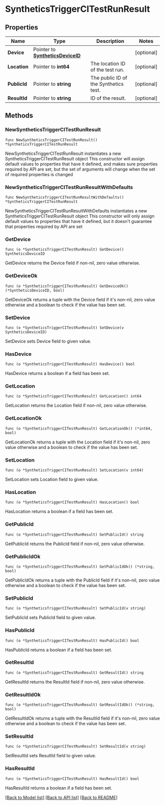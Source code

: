 # SyntheticsTriggerCITestRunResult

## Properties

Name | Type | Description | Notes
---- | ---- | ----------- | ------
**Device** | Pointer to [**SyntheticsDeviceID**](SyntheticsDeviceID.md) |  | [optional] 
**Location** | Pointer to **int64** | The location ID of the test run. | [optional] 
**PublicId** | Pointer to **string** | The public ID of the Synthetics test. | [optional] 
**ResultId** | Pointer to **string** | ID of the result. | [optional] 

## Methods

### NewSyntheticsTriggerCITestRunResult

`func NewSyntheticsTriggerCITestRunResult() *SyntheticsTriggerCITestRunResult`

NewSyntheticsTriggerCITestRunResult instantiates a new SyntheticsTriggerCITestRunResult object
This constructor will assign default values to properties that have it defined,
and makes sure properties required by API are set, but the set of arguments
will change when the set of required properties is changed

### NewSyntheticsTriggerCITestRunResultWithDefaults

`func NewSyntheticsTriggerCITestRunResultWithDefaults() *SyntheticsTriggerCITestRunResult`

NewSyntheticsTriggerCITestRunResultWithDefaults instantiates a new SyntheticsTriggerCITestRunResult object
This constructor will only assign default values to properties that have it defined,
but it doesn't guarantee that properties required by API are set

### GetDevice

`func (o *SyntheticsTriggerCITestRunResult) GetDevice() SyntheticsDeviceID`

GetDevice returns the Device field if non-nil, zero value otherwise.

### GetDeviceOk

`func (o *SyntheticsTriggerCITestRunResult) GetDeviceOk() (*SyntheticsDeviceID, bool)`

GetDeviceOk returns a tuple with the Device field if it's non-nil, zero value otherwise
and a boolean to check if the value has been set.

### SetDevice

`func (o *SyntheticsTriggerCITestRunResult) SetDevice(v SyntheticsDeviceID)`

SetDevice sets Device field to given value.

### HasDevice

`func (o *SyntheticsTriggerCITestRunResult) HasDevice() bool`

HasDevice returns a boolean if a field has been set.

### GetLocation

`func (o *SyntheticsTriggerCITestRunResult) GetLocation() int64`

GetLocation returns the Location field if non-nil, zero value otherwise.

### GetLocationOk

`func (o *SyntheticsTriggerCITestRunResult) GetLocationOk() (*int64, bool)`

GetLocationOk returns a tuple with the Location field if it's non-nil, zero value otherwise
and a boolean to check if the value has been set.

### SetLocation

`func (o *SyntheticsTriggerCITestRunResult) SetLocation(v int64)`

SetLocation sets Location field to given value.

### HasLocation

`func (o *SyntheticsTriggerCITestRunResult) HasLocation() bool`

HasLocation returns a boolean if a field has been set.

### GetPublicId

`func (o *SyntheticsTriggerCITestRunResult) GetPublicId() string`

GetPublicId returns the PublicId field if non-nil, zero value otherwise.

### GetPublicIdOk

`func (o *SyntheticsTriggerCITestRunResult) GetPublicIdOk() (*string, bool)`

GetPublicIdOk returns a tuple with the PublicId field if it's non-nil, zero value otherwise
and a boolean to check if the value has been set.

### SetPublicId

`func (o *SyntheticsTriggerCITestRunResult) SetPublicId(v string)`

SetPublicId sets PublicId field to given value.

### HasPublicId

`func (o *SyntheticsTriggerCITestRunResult) HasPublicId() bool`

HasPublicId returns a boolean if a field has been set.

### GetResultId

`func (o *SyntheticsTriggerCITestRunResult) GetResultId() string`

GetResultId returns the ResultId field if non-nil, zero value otherwise.

### GetResultIdOk

`func (o *SyntheticsTriggerCITestRunResult) GetResultIdOk() (*string, bool)`

GetResultIdOk returns a tuple with the ResultId field if it's non-nil, zero value otherwise
and a boolean to check if the value has been set.

### SetResultId

`func (o *SyntheticsTriggerCITestRunResult) SetResultId(v string)`

SetResultId sets ResultId field to given value.

### HasResultId

`func (o *SyntheticsTriggerCITestRunResult) HasResultId() bool`

HasResultId returns a boolean if a field has been set.


[[Back to Model list]](../README.md#documentation-for-models) [[Back to API list]](../README.md#documentation-for-api-endpoints) [[Back to README]](../README.md)


